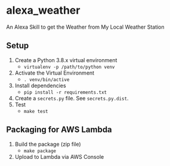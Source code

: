 # alexa_weather
An Alexa Skill to get the Weather from My Local Weather Station

## Setup
1. Create a Python 3.8.x virtual environment
    - `virtualenv -p /path/to/python venv`
2. Activate the Virtual Environment
    - `. venv/bin/active`
3. Install dependencies
    - `pip install -r requirements.txt`
4. Create a `secrets.py` file. See `secrets.py.dist`.
5. Test
    - `make test`

## Packaging for AWS Lambda
1. Build the package (zip file)
    - `make package`
2. Upload to Lambda via AWS Console
